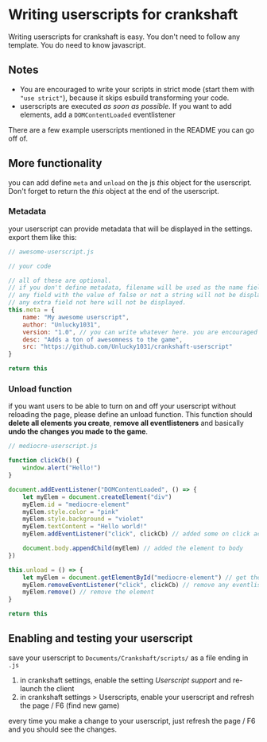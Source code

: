 # Writing userscripts for crankshaft
Writing userscripts for crankshaft is easy. You don't need to follow any template. You do need to know javascript.

## Notes
- You are encouraged to write your scripts in strict mode (start them with `"use strict"`), because it skips esbuild transforming your code.
- userscripts are executed *as soon as possible*. If you want to add elements, add a `DOMContentLoaded` eventlistener

There are a few example userscripts mentioned in the README you can go off of.

## More functionality
you can add define `meta` and `unload` on the js *this* object for the userscript. Don't forget to return the *this* object at the end of the userscript.

### Metadata
your userscript can provide metadata that will be displayed in the settings. export them like this:
  
```js
// awesome-userscript.js

// your code

// all of these are optional.
// if you don't define metadata, filename will be used as the name field.
// any field with the value of false or not a string will not be displayed. 
// any extra field not here will not be displayed.
this.meta = { 
    name: "My awesome userscript",
	author: "Unlucky1031",
	version: "1.0", // you can write whatever here. you are encouraged to use semver. it has to be a string.
	desc: "Adds a ton of awesomness to the game",
	src: "https://github.com/Unlucky1031/crankshaft-userscript"
} 

return this

```

### Unload function
if you want users to be able to turn on and off your userscript without reloading the page, please define an unload function. 
This function should **delete all elements you create**, **remove all eventlisteners** and basically **undo the changes you made to the game**.
  
```js
// mediocre-userscript.js

function clickCb() {
    window.alert("Hello!")
}

document.addEventListener("DOMContentLoaded", () => {
    let myElem = document.createElement("div")
    myElem.id = "mediocre-element"
    myElem.style.color = "pink"
    myElem.style.background = "violet"
    myElem.textContent = "Hello world!"
    myElem.addEventListener("click", clickCb) // added some on click action

    document.body.appendChild(myElem) // added the element to body
})

this.unload = () => {
    let myElem = document.getElementById("mediocre-element") // get the element by id / queryselector
    myElem.removeEventListener("click", clickCb) // remove any eventlisteners you added to be safe
    myElem.remove() // remove the element
}

return this

``` 

## Enabling and testing your userscript

save your userscript to `Documents/Crankshaft/scripts/` as a file ending in `.js`
1. in crankshaft settings, enable the setting *Userscript support* and re-launch the client
2. in crankshaft settings > Userscripts, enable your userscript and refresh the page / F6 (find new game)
  
every time you make a change to your userscript, just refresh the page / F6 and you should see the changes.  